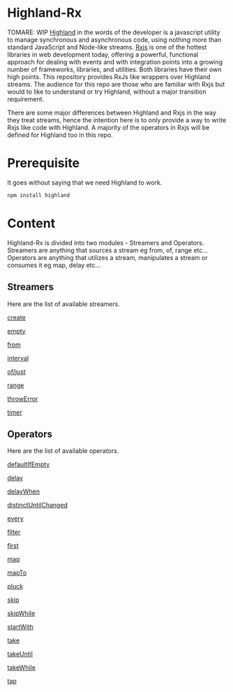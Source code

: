 # Highland-Rx
TOMARE: WIP 
[Highland](https://highlandjs.org/) in the words of the developer is a javascript utility to manage synchronous and asynchronous code, using nothing more than standard JavaScript and Node-like streams. [Rxjs](https://www.learnrxjs.io/) is one of the hottest libraries in web development today, offering a powerful, functional approach for dealing with events and with integration points into a growing number of frameworks, libraries, and utilities. Both libraries have their own high points. This repository provides RxJs like wrappers over Highland streams. The audience for this repo are those who are familiar with Rxjs but would to like to understand or try Highland, without a major transition requirement.

There are some major differences between Highland and Rxjs in the way they treat streams, hence the intention here is to only provide a way to write Rxjs like code with Highland. A majority of the operators in Rxjs will be defined for Highland too in this repo.

# Prerequisite
It goes without saying that we need Highland to work.

```bash
npm install highland
```

# Content

Highland-Rx is divided into two modules - Streamers and Operators. Streamers are anything that sources a stream eg from, of, range etc... Operators are anything that utilizes a stream, manipulates a stream or consumes it eg map, delay etc...

## Streamers
Here are the list of available streamers.

[create](/highland-rx-examples/streamers/create.md)

[empty](/highland-rx-examples/streamers/empty.md) 

[from](/highland-rx-examples/streamers/from.md) 

[interval](/highland-rx-examples/streamers/interval.md) 

[of/just](/highland-rx-examples/streamers/of.md) 

[range](/highland-rx-examples/streamers/range.md) 

[throwError](/highland-rx-examples/streamers/throwError.md) 

[timer](/highland-rx-examples/streamers/timer.md) 


## Operators
Here are the list of available operators.

[defaultIfEmpty](/highland-rx-examples/operators/defaultIfEmpty.md)

[delay](/highland-rx-examples/operators/delay.md)

[delayWhen](/highland-rx-examples/operators/delayWhen.md)

[distinctUntilChanged](/highland-rx-examples/operators/distinctUntilChanged.md)

[every](/highland-rx-examples/operators/every.md)

[filter](/highland-rx-examples/operators/filter.md)

[first](/highland-rx-examples/operators/first.md)

[map](/highland-rx-examples/operators/map.md)

[mapTo](/highland-rx-examples/operators/mapTo.md)

[pluck](/highland-rx-examples/operators/pluck.md)

[skip](/highland-rx-examples/operators/skip.md)

[skipWhile](/highland-rx-examples/operators/skipWhile.md)

[startWith](/highland-rx-examples/operators/startWith.md)

[take](/highland-rx-examples/operators/take.md)

[takeUntil](/highland-rx-examples/operators/takeUntil.md)

[takeWhile](/highland-rx-examples/operators/takeWhile.md)

[tap](/highland-rx-examples/operators/tap.md)

